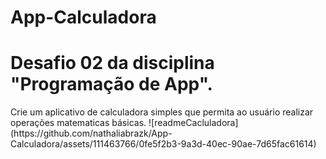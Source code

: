 # App-Calculadora
<h1>Desafio 02 da disciplina "Programação de App".</h1>
Crie um aplicativo de calculadora simples que permita ao usuário realizar operações matematicas básicas.
![readmeCacluladora](https://github.com/nathaliabrazk/App-Calculadora/assets/111463766/0fe5f2b3-9a3d-40ec-90ae-7d65fac61614)
